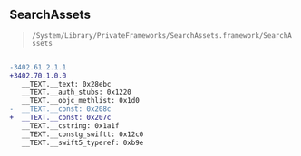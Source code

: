 ## SearchAssets

> `/System/Library/PrivateFrameworks/SearchAssets.framework/SearchAssets`

```diff

-3402.61.2.1.1
+3402.70.1.0.0
   __TEXT.__text: 0x28ebc
   __TEXT.__auth_stubs: 0x1220
   __TEXT.__objc_methlist: 0x1d0
-  __TEXT.__const: 0x208c
+  __TEXT.__const: 0x207c
   __TEXT.__cstring: 0x1a1f
   __TEXT.__constg_swiftt: 0x12c0
   __TEXT.__swift5_typeref: 0xb9e

```
